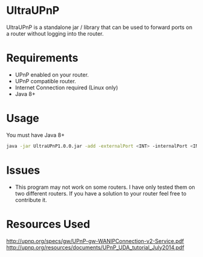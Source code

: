 # UltraUPnP
UltraUPnP is a standalone jar / library that can be used to forward ports on a router without logging into the router.

# Requirements
- UPnP enabled on your router.
- UPnP compatible router.
- Internet Connection required (Linux only)
- Java 8+


# Usage
You must have Java 8+
```bash
java -jar UltraUPnP1.0.0.jar -add -externalPort <INT> -internalPort <INT> -host <STRING> -proto <String: UDP|TCP>
```

# Issues
- This program may not work on some routers. I have only tested them on two different routers. If you have a solution to your router
feel free to contribute it.

# Resources Used
http://upnp.org/specs/gw/UPnP-gw-WANIPConnection-v2-Service.pdf
http://upnp.org/resources/documents/UPnP_UDA_tutorial_July2014.pdf